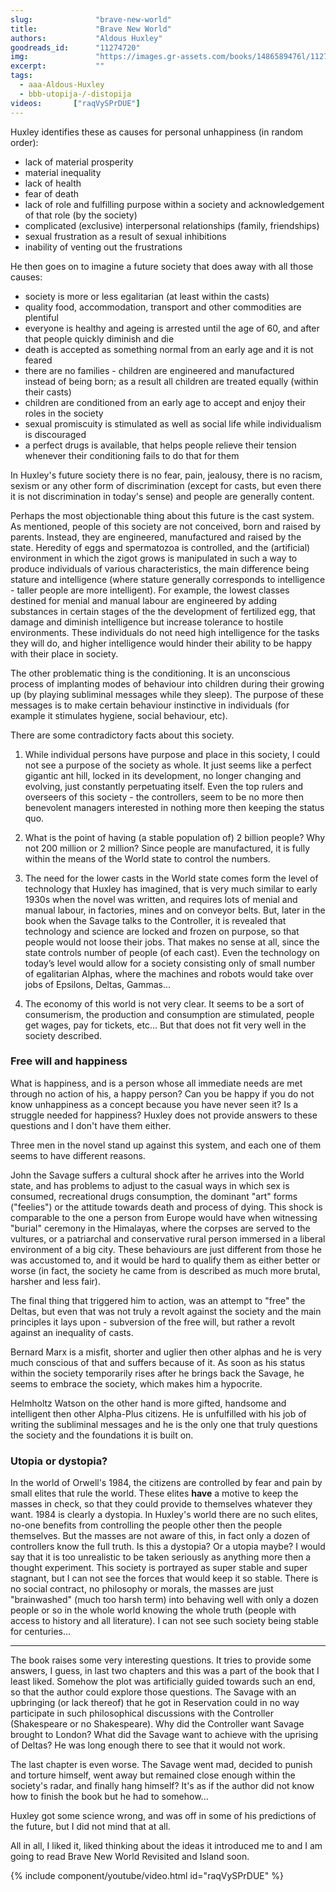 ```yaml
---
slug:              "brave-new-world"
title:             "Brave New World"
authors:           "Aldous Huxley"
goodreads_id:      "11274720"
img:               "https://images.gr-assets.com/books/1486589476l/11274720.jpg"
excerpt:           ""
tags:
  - aaa-Aldous-Huxley
  - bbb-utopija-/-distopija
videos:       ["raqVySPrDUE"]  
---
```


Huxley identifies these as causes for personal unhappiness (in random order):

- lack of material prosperity
- material inequality
- lack of health
- fear of death
- lack of role and fulfilling purpose within a society and acknowledgement of that role (by the society)
- complicated (exclusive) interpersonal relationships (family, friendships)
- sexual frustration as a result of sexual inhibitions
- inability of venting out the frustrations

He then goes on to imagine a future society that does away with all those causes:

- society is more or less egalitarian (at least within the casts)
- quality food, accommodation, transport and other commodities are plentiful
- everyone is healthy and ageing is arrested until the age of 60, and after that people quickly diminish and die
- death is accepted as something normal from an early age and it is not feared
- there are no families - children are engineered and manufactured instead of being born; as a result all children are treated equally (within their casts)
- children are conditioned from an early age to accept and enjoy their roles in the society
- sexual promiscuity is stimulated as well as social life while individualism is discouraged
- a perfect drugs is available, that helps people relieve their tension whenever their conditioning fails to do that for them

In Huxley's future society there is no fear, pain, jealousy, there is no racism, sexism or any other form of 
discrimination (except for casts, but even there it is not discrimination in today's sense) and people are generally 
content.

Perhaps the most objectionable thing about this future is the cast system. As mentioned, people of this society are not 
conceived, born and raised by parents. Instead, they are engineered, manufactured and raised by the state. Heredity of 
eggs and spermatozoa is controlled, and the (artificial) environment in which the zigot grows is manipulated in such a 
way to produce individuals of various characteristics, the main difference being stature and intelligence (where stature 
generally corresponds to intelligence - taller people are more intelligent). For example, the lowest classes destined 
for menial and manual labour are engineered by adding substances in certain stages of the the development of fertilized 
egg, that damage and diminish intelligence but increase tolerance to hostile environments. These individuals do not 
need high intelligence for the tasks they will do, and higher intelligence would hinder their ability to be happy with 
their place in society.

The other problematic thing is the conditioning. It is an unconscious process of implanting modes of behaviour into 
children during their growing up (by playing subliminal messages while they sleep). The purpose of these messages is to 
make certain behaviour instinctive in individuals (for example it stimulates hygiene, social behaviour, etc).

There are some contradictory facts about this society.

1. While individual persons have purpose and place in this society, I could not see a purpose of the society as whole. 
It just seems like a perfect gigantic ant hill, locked in its development, no longer changing and evolving, just constantly 
perpetuating itself. Even the top rulers and overseers of this society - the controllers, seem to be no more then 
benevolent managers interested in nothing more then keeping the status quo.

2. What is the point of having (a stable population of) 2 billion people? Why not 200 million or 2 million? Since people 
are manufactured, it is fully within the means of the World state to control the numbers.

3. The need for the lower casts in the World state comes form the level of technology that Huxley has imagined, that is 
very much similar to early 1930s when the novel was written, and requires lots of menial and manual labour, in factories, 
mines and on conveyor belts. But, later in the book when the Savage talks to the Controller, it is revealed that 
technology and science are locked and frozen on purpose, so that people would not loose their jobs. That makes no sense 
at all, since the state controls number of people (of each cast). Even the technology on today’s level would allow for 
a society consisting only of small number of egalitarian Alphas, where the machines and robots would take over jobs of 
Epsilons, Deltas, Gammas...

4. The economy of this world is not very clear. It seems to be a sort of consumerism, the production and consumption are 
stimulated, people get wages, pay for tickets, etc... But that does not fit very well in the society described.


### Free will and happiness

What is happiness, and is a person whose all immediate needs are met through no action of his, a happy person? Can you 
be happy if you do not know unhappiness as a concept because you have never seen it? Is a struggle needed for happiness? 
Huxley does not provide answers to these questions and I don't have them either.

Three men in the novel stand up against this system, and each one of them seems to have different reasons.

John the Savage suffers a cultural shock after he arrives into the World state, and has problems to adjust to the casual 
ways in which sex is consumed, recreational drugs consumption, the dominant "art" forms ("feelies") or the attitude 
towards death and process of dying. This shock is comparable to the one a person from Europe would have when witnessing 
"burial" ceremony in the Himalayas, where the corpses are served to the vultures, or a patriarchal and conservative 
rural person immersed in a liberal environment of a big city. These behaviours are just different from those he was 
accustomed to, and it would be hard to qualify them as either better or worse (in fact, the society he came from is 
described as much more brutal, harsher and less fair).

The final thing that triggered him to action, was an attempt to "free" the Deltas, but even that was not truly a revolt 
against the society and the main principles it lays upon - subversion of the free will, but rather a revolt against an 
inequality of casts.

Bernard Marx is a misfit, shorter and uglier then other alphas and he is very much conscious of that and suffers because 
of it. As soon as his status within the society temporarily rises after he brings back the Savage, he seems to embrace 
the society, which makes him a hypocrite.

Helmholtz Watson on the other hand is more gifted, handsome and intelligent then other Alpha-Plus citizens. He is 
unfulfilled with his job of writing the subliminal messages and he is the only one that truly questions the society and 
the foundations it is built on.

### Utopia or dystopia?

In the world of Orwell's 1984, the citizens are controlled by fear and pain by small elites that rule the world. These 
elites **have** a motive to keep the masses in check, so that they could provide to themselves whatever they want. 1984 is 
clearly a dystopia. In Huxley's world there are no such elites, no-one benefits from controlling the people other then 
the people themselves. But the masses are not aware of this, in fact only a dozen of controllers know the full truth. 
Is this a dystopia? Or a utopia maybe? I would say that it is too unrealistic to be taken seriously as anything more 
then a thought experiment. This society is portrayed as super stable and super stagnant, but I can not see the forces 
that would keep it so stable. There is no social contract, no philosophy or morals, the masses are just "brainwashed" (much 
too harsh term) into behaving well with only a dozen people or so in the whole world knowing the whole truth (people 
with access to history and all literature). I can not see such society being stable for centuries...

***

The book raises some very interesting questions. It tries to provide some answers, I guess, in last two chapters and 
this was a part of the book that I least liked. Somehow the plot was artificially guided towards such an end, so that 
the author could explore those questions. The Savage with an upbringing (or lack thereof) that he got in Reservation 
could in no way participate in such philosophical discussions with the Controller (Shakespeare or no Shakespeare). Why 
did the Controller want Savage brought to London? What did the Savage want to achieve with the uprising of Deltas? He 
was long enough there to see that it would not work.

The last chapter is even worse. The Savage went mad, decided to punish and torture himself, went away but remained close 
enough within the society's radar, and finally hang himself? It's as if the author did not know how to finish the book 
but he had to somehow...

Huxley got some science wrong, and was off in some of his predictions of the future, but I did not mind that at all.

All in all, I liked it, liked thinking about the ideas it introduced me to and I am going to read Brave New World 
Revisited and Island soon.

{% include component/youtube/video.html id="raqVySPrDUE" %}